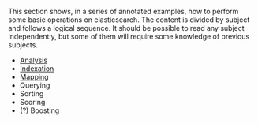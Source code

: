 This section shows, in a series of annotated examples, how to perform some basic operations on elasticsearch.
The content is divided by subject and follows a logical sequence. It should be possible to read any subject independently, but some of them will require some knowledge of previous subjects.

- [Analysis](analysis.md)
- [Indexation](indexation.md)
- [Mapping](mapping.md)
- Querying
- Sorting
- Scoring
- (?) Boosting

